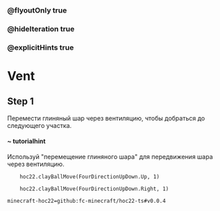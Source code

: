 ### @flyoutOnly true
### @hideIteration true
### @explicitHints true


# Vent

## Step 1  
Перемести глиняный шар через вентиляцию, чтобы добраться до следующего участка.  

#### ~ tutorialhint  
Используй "перемещение глиняного шара" для передвижения шара через вентиляцию.  



```ghost
    hoc22.clayBallMove(FourDirectionUpDown.Up, 1)
```
```template
    hoc22.clayBallMove(FourDirectionUpDown.Right, 1) 
```
```package
minecraft-hoc22=github:fc-minecraft/hoc22-ts#v0.0.4
```